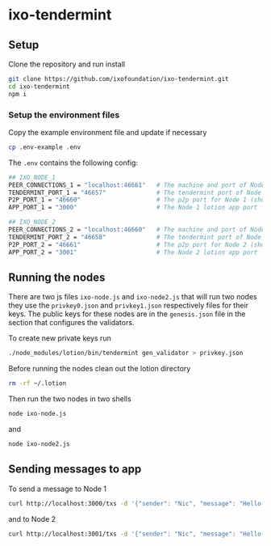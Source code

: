 # ixo-tendermint

## Setup
Clone the repository and run install

```sh
git clone https://github.com/ixofoundation/ixo-tendermint.git
cd ixo-tendermint
npm i
```

### Setup the environment files

Copy the example environment file and update if necessary

```sh
cp .env-example .env
```

The `.env` contains the following config:
```sh
## IXO_NODE_1
PEER_CONNECTIONS_1 = "localhost:46661"   # The machine and port of Node 2
TENDERMINT_PORT_1 = "46657"              # The tendermint port of Node 1 See http://localhost:46657
P2P_PORT_1 = "46660"                     # The p2p port for Node 1 (should be the port configured in the PEER_CONNECTIONS of node 2)
APP_PORT_1 = "3000"                      # The Node 1 lotion app port

## IXO_NODE_2
PEER_CONNECTIONS_2 = "localhost:46660"   # The machine and port of Node 1
TENDERMINT_PORT_2 = "46658"              # The tendermint port of Node 2 See http://localhost:46658
P2P_PORT_2 = "46661"                     # The p2p port for Node 2 (should be the port configured in the PEER_CONNECTIONS of Node 1)
APP_PORT_2 = "3001"                      # The Node 2 lotion app port
```

## Running the nodes
There are two js files `ixo-node.js` and `ixo-node2.js` that will run two nodes they use the `privkey0.json` and `privkey1.json` respectively files for their keys.  The public keys for these nodes are in the `genesis.json` file in the section that configures the validators.

To create new private keys run 
```sh
./node_modules/lotion/bin/tendermint gen_validator > privkey.json
```

Before running the nodes clean out the lotion directory
```sh
rm -rf ~/.lotion
```

Then run the two nodes in two shells
```sh 
node ixo-node.js
```

and

```sh
node ixo-node2.js
```

## Sending messages to app

To send a message to Node 1

```sh
curl http://localhost:3000/txs -d '{"sender": "Nic", "message": "Hello Node 1"}'
```

and to Node 2


```sh
curl http://localhost:3001/txs -d '{"sender": "Nic", "message": "Hello Node 2"}'
```
